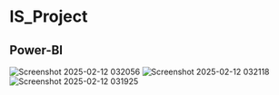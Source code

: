 # IS_Project

## Power-BI
![Screenshot 2025-02-12 032056](https://github.com/user-attachments/assets/31efb0ec-4f11-4d49-8c87-cc77fcd4f9f2)
![Screenshot 2025-02-12 032118](https://github.com/user-attachments/assets/7b39bd2c-f289-4d57-977d-4b32e7f7afa0)
![Screenshot 2025-02-12 031925](https://github.com/user-attachments/assets/4525af80-f62f-4f30-a9df-a50794a255d7)
